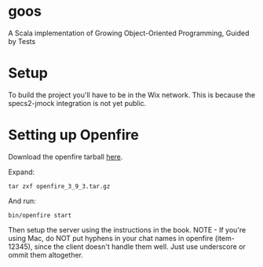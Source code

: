 goos
====

A Scala implementation of Growing Object-Oriented Programming, Guided by Tests

Setup
=====

To build the project you'll have to be in the Wix network. This is because the specs2-jmock integration is not yet public.

Setting up Openfire
===================
Download the openfire tarball [here]("http://www.igniterealtime.org/downloads/download-landing.jsp?file=openfire/openfire_3_9_3.tar.gz").

Expand:
```
tar zxf openfire_3_9_3.tar.gz
```

And run:
```
bin/openfire start
```

Then setup the server using the instructions in the book.
NOTE - If you're using Mac, do NOT put hyphens in your chat names in openfire (item-12345), since the client doesn't handle them well. Just use underscore or ommit them altogether.

